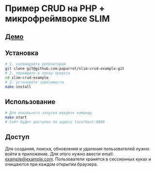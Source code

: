 # Пример CRUD на PHP + микрофреймворке SLIM

## [Демо](https://slim-crud.herokuapp.com/login)

## Установка

```bash
# 1. склонируйте репозиторий
git clone git@github.com:paparrot/slim-crud-example.git
# 2. перейдите в папку проекта
cd slim-crud-example
# 3. установите зависимости
make install
```

## Использование

```bash
# Для локального запуска введите команду
make start
# Сайт будет доступен по адресу localhost:8080
```

## Доступ
Для создания, поиска, обновления и удаления пользователей нужно войти в приложение. Для этого нужно ввести email: example@example.com.
Пользователи хранятся в сессионных куках и очищаются при каждом открытии браузера.
